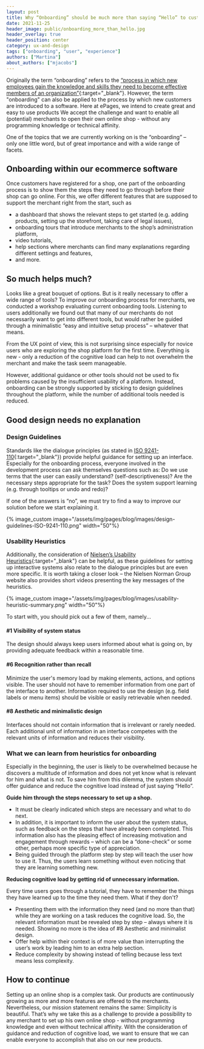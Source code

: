 ```yaml
---
layout: post
title: Why “Onboarding” should be much more than saying “Hello” to customers
date: 2021-11-25
header_image: public/onboarding_more_than_hello.jpg
header_overlay: true
header_position: center
category: ux-and-design
tags: ["onboarding", "user", "experience"]
authors: ["Martina"]
about_authors: ["mjacobs"]
---
```


Originally the term “onboarding” refers to the [“process in which new employees gain the knowledge and skills they need to become effective members of an organization”](https://dictionary.cambridge.org/dictionary/english/onboarding){:target="_blank"}.
However, the term "onboarding" can also be applied to the process by which new customers are introduced to a software.
Here at ePages, we intend to create great and easy to use products
We accept the challenge and want to enable all (potential) merchants to open their own online shop - without any programming knowledge or technical affinity.

One of the topics that we are currently working on is the “onboarding” – only one little word, but of great importance and with a wide range of facets.

## Onboarding within our ecommerce software

Once customers have registered for a shop, one part of the onboarding process is to show them the steps they need to go through before their shop can go online.
For this, we offer different features that are supposed to support the merchant right from the start, such as
* a dashboard that shows the relevant steps to get started (e.g. adding products, setting up the storefront, taking care of legal issues),
* onboarding tours that introduce merchants to the shop’s administration platform,
* video tutorials,
* help sections where merchants can find many explanations regarding different settings and features,
* and more.

## So much helps much?

Looks like a great bouquet of options.
But is it really necessary to offer a wide range of tools?
To improve our onboarding process for merchants, we conducted a workshop evaluating current onboarding tools.
Listening to users additionally we found out that many of our merchants do not necessarily want to get into different tools, but would rather be guided through a minimalistic “easy and intuitive setup process” – whatever that means.

From the UX point of view, this is not surprising since especially for novice users who are exploring the shop platform for the first time.
Everything is new - only a reduction of the cognitive load can help to not overwhelm the merchant and make the task seem manageable.

However, additional guidance or other tools should not be used to fix problems caused by the insufficient usability of a platform. 
Instead, onboarding can be strongly supported by sticking to design guidelines throughout the platform, while the number of additional tools needed is reduced.

## Good design needs no explanation

### Design Guidelines

Standards like the dialogue principles (as stated in [ISO 9241-110](https://www.iso.org/standard/38009.html){:target="_blank"}) provide helpful guidance for setting up an interface.
Especially for the onboarding process, everyone involved in the development process can ask themselves questions such as:
Do we use terms that the user can easily understand? (self-descriptiveness)?
Are the necessary steps appropriate for the task?
Does the system support learning (e.g. through tooltips or undo and redo)?

If one of the answers is “no”, we must try to find a way to improve our solution before we start explaining it.


{% image_custom image="/assets/img/pages/blog/images/design-guidelines-ISO-9241-110.png" width="50"%}

### Usability Heuristics 

Additionally, the consideration of [Nielsen’s Usability Heuristics](https://www.nngroup.com/articles/ten-usability-heuristics/){:target="_blank"} can be helpful, as these guidelines for setting up interactive systems also relate to the dialogue principles but are even more specific.
It is worth taking a closer look – the Nielsen Norman Group website also provides short videos presenting the key messages of the heuristics.

{% image_custom image="/assets/img/pages/blog/images/usability-heuristic-summary.png" width="50"%}

To start with, you should pick out a few of them, namely...

#### #1 Visibility of system status
The design should always keep users informed about what is going on, by providing adequate feedback within a reasonable time.

#### #6 Recognition rather than recall
Minimize the user's memory load by making elements, actions, and options visible.
The user should not have to remember information from one part of the interface to another.
Information required to use the design (e.g. field labels or menu items) should be visible or easily retrievable when needed.

#### #8 Aesthetic and minimalistic design
Interfaces should not contain information that is irrelevant or rarely needed.
Each additional unit of information in an interface competes with the relevant units of information and reduces their visibility.

### What we can learn from heuristics for onboarding

Especially in the beginning, the user is likely to be overwhelmed because he discovers a multitude of information and does not yet know what is relevant for him and what is not. 
To save him from this dilemma, the system should offer guidance and reduce the cognitive load instead of just saying “Hello”.

**Guide him through the steps necessary to set up a shop.** 

* It must be clearly indicated which steps are necessary and what to do next.
* In addition, it is important to inform the user about the system status, such as feedback on the steps that have already been completed.
This information also has the pleasing effect of increasing motivation and engagement through rewards – which can be a “done-check” or some other, perhaps more specific type of appreciation.
* Being guided through the platform step by step will teach the user how to use it.
Thus, the users learn something without even noticing that they are learning something new.

**Reducing cognitive load by getting rid of unnecessary information.**

Every time users goes through a tutorial, they have to remember the things they have learned up to the time they need them. What if they don't?

* Presenting them with the information they need (and no more than that) while they are working on a task reduces the cognitive load.
So, the relevant information must be revealed step by step – always where it is needed.
Showing no more is the idea of #8 Aesthetic and minimalist design.
* Offer help within their context is of more value than interrupting the user’s work by leading him to an extra help section.
* Reduce complexity by showing instead of telling because less text means less complexity.

## How to continue

Setting up an online shop is a complex task.
Our products are continuously growing as more and more features are offered to the merchants.
Nevertheless, our mission statement remains the same: Simplicity is beautiful.
That’s why we take this as a challenge to provide a possibility to any merchant to set up his own online shop - without programming knowledge and even without technical affinity.
With the consideration of guidance and reduction of cognitive load, we want to ensure that we can enable everyone to accomplish that also on our new products.